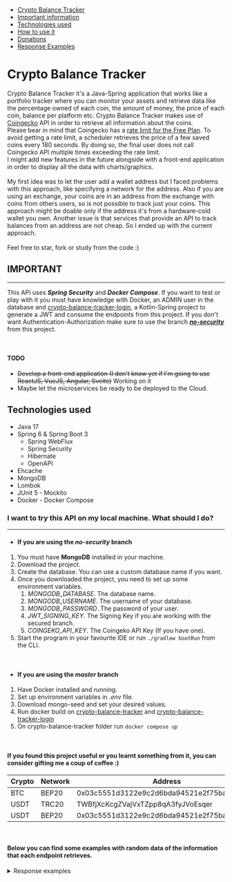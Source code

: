 <br>

- [Crypto Balance Tracker](#crypto-balance-tracker)
- [Important information](#important)
- [Technologies used](#technologies-used)
- [How to use it](#i-want-to-try-this-api-on-my-local-machine-what-should-i-do)
- [Donations](#if-you-found-this-project-useful-or-you-learnt-something-from-it-you-can-consider-gifting-me-a-coup-of-coffee--)
- [Response Examples](#below-you-can-find-some-examples-with-random-data-of-the-information-that-each-endpoint-retrieves)

# Crypto Balance Tracker

Crypto Balance Tracker it's a Java-Spring application that works like a portfolio tracker where you can monitor your
assets
and retrieve data like the percentage owned of each coin, the amount of money, the price of each coin, balance per
platform etc.
Crypto Balance Tracker makes use of [Coingecko](https://www.coingecko.com/) API in order to retrieve all information
about the coins.
<br>
Please bear in mind that Coingecko has a [rate limit for the Free Plan](https://www.coingecko.com/en/api/pricing).
To avoid getting a rate limit, a scheduler retrieves the price of a few saved coins every 180 seconds. By doing so, the
final user
does not call Coingecko API multiple times exceeding the rate limit.
<br>
I might add new features in the future alongside with a front-end application in order to display all the data with
charts/graphics.
<br>
<br>
My first idea was to let the user add a wallet address but I faced problems with this approach,
like specifying a network for the address. Also if you are using an exchange, your coins are in an address from the
exchange
with coins from others users, so is not possible to track just your coins. This approach might be doable only if the
address it's from a hardware-cold wallet you own.
Another issue is that services that provide an API to track balances from an address are not cheap.
So I ended up with the current approach.
<br>
<br>
Feel free to star, fork or study from the code :)

## IMPORTANT

---

This API uses ***Spring Security*** and ***Docker Compose***. If you want to test or play with it you must have
knowledge with
Docker, an ADMIN user in the database
and [crypto-balance-tracker-login](https://gitlab.com/lucas.distasi/crypto-balance-tracker-login),
a Kotlin-Spring project to generate a JWT and consume the endpoints from this project.
If you don't want Authentication-Authorization make sure to use the branch
[***no-security***](https://gitlab.com/lucas.distasi/crypto-balance-tracker/-/tree/no-security) from this project.

<br>

#### TODO

- ~~Develop a front-end application (I don't know yet if I'm going to use ReactJS, VueJS, Angular, Svelte)~~ Working on
  it
- Maybe let the microservices be ready to be deployed to the Cloud.

## Technologies used

- Java 17
- Spring 6 & Spring Boot 3
    - Spring WebFlux
    - Spring Security
    - Hibernate
    - OpenAPI
- Ehcache
- MongoDB
- Lombok
- JUnit 5 - Mockito
- Docker - Docker Compose

### I want to try this API on my local machine. What should I do?

---

- #### If you are using the **_no-security_** branch

1. You must have **MongoDB** installed in your machine.
2. Download the project.
3. Create the database. You can use a custom database name if you want.
4. Once you downloaded the project, you need to set up some environment variables.
    1. _MONGODB_DATABASE_. The database name.
    2. _MONGODB_USERNAME_. The username of your database.
    3. _MONGODB_PASSWORD_. The password of your user.
    4. _JWT_SIGNING_KEY_. The Signing Key if you are working with the secured branch.
    5. _COINGEKO_API_KEY_. The Coingeko API Key (If you have one).
5. Start the program in your favourite IDE or run `./gradlew bootRun` from the CLI.

<br>

- #### If you are using the _**master**_ branch

1. Have Docker installed and running.
2. Set up environment variables in _.env_ file.
3. Download mongo-seed and set your desired values.
4. Run docker build on [crypto-balance-tracker](https://gitlab.com/lucas.distasi/crypto-balance-tracker)
   and [crypto-balance-tracker-login](https://gitlab.com/lucas.distasi/crypto-balance-tracker-login)
5. On crypto-balance-tracker folder run `docker compose up`

<br>

#### If you found this project useful or you learnt something from it, you can consider gifting me a coup of coffee :)

| Crypto | Network | Address                                    | QR      |
|--------|---------|--------------------------------------------|---------|
| BTC    | BEP20   | 0x03c5551d3122e9c2d6bda94521e2f75bab74de21 | [BEP20] |
| USDT   | TRC20   | TWBfjXcKcgZVajVxTZpp8qA3fyJVoEsqer         | [TRC20] |
| USDT   | BEP20   | 0x03c5551d3122e9c2d6bda94521e2f75bab74de21 | [BEP20] |

[BEP20]: https://i.imgur.com/ADeTSXC.png "BEP20"
[TRC20]: https://i.imgur.com/PbgZwew.png "TRC20"

<br>

#### Below you can find some examples with random data of the information that each endpoint retrieves.

<details>
  <summary>Response examples</summary>

### `/api/v1/crypto/balances`

#### Retrieve all coins

  ```json
{
  "total_balance": 4285.94,
  "coins": [
    {
      "coin_info": {
        "id": "bitcoin",
        "symbol": "btc",
        "name": "Bitcoin",
        "market_data": {
          "current_price": {
            "usd": 22445
          },
          "total_supply": 21000000.0,
          "max_supply": 21000000.0
        }
      },
      "quantity": 0.11235287,
      "balance": 2521.76017,
      "percentage": 58.83,
      "platform": "TREZOR"
    },
    {
      "coin_info": {
        "id": "ethereum",
        "symbol": "eth",
        "name": "Ethereum",
        "market_data": {
          "current_price": {
            "usd": 1570.36
          },
          "total_supply": 120476407.888937,
          "max_supply": null
        }
      },
      "quantity": 1.12342812,
      "balance": 1764.18658,
      "percentage": 41.17,
      "platform": "TREZOR"
    }
  ]
}
  ```

### `/api/v1/crypto/{coinId}`

#### Retrieve all balances for the given coin

  ```json
{
  "total_balance": 409.01,
  "coins": [
    {
      "coin_info": {
        "id": "bitcoin",
        "symbol": "btc",
        "name": "Bitcoin",
        "market_data": {
          "current_price": {
            "usd": 22477
          },
          "total_supply": 21000000.0,
          "max_supply": 21000000.0
        }
      },
      "quantity": 0.01023412,
      "balance": 230.032315,
      "percentage": 56.24,
      "platform": "TREZOR"
    },
    {
      "coin_info": {
        "id": "bitcoin",
        "symbol": "btc",
        "name": "Bitcoin",
        "market_data": {
          "current_price": {
            "usd": 22477
          },
          "total_supply": 21000000.0,
          "max_supply": 21000000.0
        }
      },
      "quantity": 0.00796285,
      "balance": 178.98097945,
      "percentage": 43.76,
      "platform": "BINANCE"
    }
  ]
}
  ```

### `/api/v1/crypto/balances/platforms`

#### Retrieve balances for each crypto in all platforms

  ```json
{
  "totalBalance": 4349.97,
  "coinInfoResponse": [
    {
      "name": "Bitcoin",
      "quantity": 0.11321211,
      "balance": 2542.17793,
      "percentage": 58.44,
      "platforms": [
        "BINANCE",
        "TREZOR"
      ]
    },
    {
      "name": "Ethereum",
      "quantity": 1.15,
      "balance": 1807.80,
      "percentage": 41.56,
      "platforms": [
        "TREZOR"
      ]
    }
  ]
}
  ```

### `/api/v1/platform/{platform}/coins`

#### Retrieve coins and balances for the given platform

  ```json
{
  "total_balance": 169.38,
  "coins": [
    {
      "coin_info": {
        "id": "oasis-network",
        "symbol": "rose",
        "name": "Oasis Network",
        "market_data": {
          "current_price": {
            "usd": 0.056417
          },
          "total_supply": 10000000000.0,
          "max_supply": 10000000000.0
        }
      },
      "quantity": 1000,
      "balance": 56.41,
      "percentage": 33.30,
      "platform": "LEDGER"
    },
    {
      "coin_info": {
        "id": "algorand",
        "symbol": "algo",
        "name": "Algorand",
        "market_data": {
          "current_price": {
            "usd": 0.225944
          },
          "total_supply": 7340406134.54536,
          "max_supply": 10000000000.0
        }
      },
      "quantity": 500,
      "balance": 112.97,
      "percentage": 66.70,
      "platform": "LEDGER"
    }
  ]
}
  ```

### `/api/v1/platform/balances`

#### Returns total balance and percentage in each platform

  ```json
{
  "totalBalance": 2200,
  "platforms": [
    {
      "platformName": "SAFEPAL",
      "percentage": 54.54,
      "balance": 1200
    },
    {
      "platformName": "LEDGER",
      "percentage": 45.46,
      "balance": 1000
    }
  ]
}
  ```

</details>

<br>